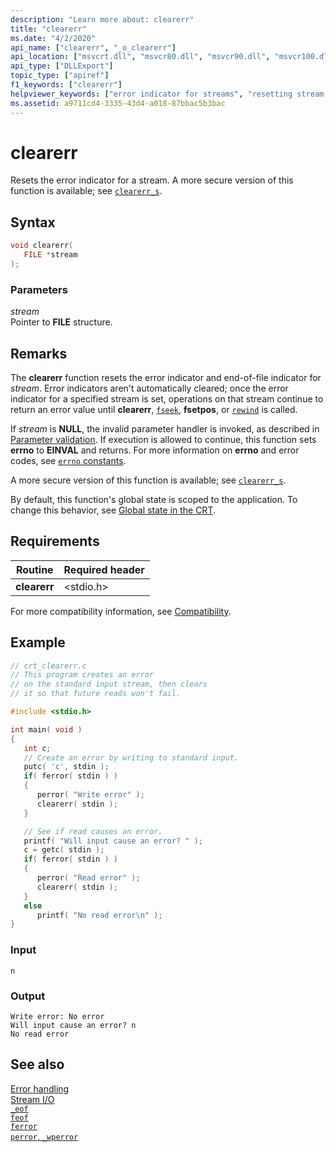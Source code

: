 ```yaml
---
description: "Learn more about: clearerr"
title: "clearerr"
ms.date: "4/2/2020"
api_name: ["clearerr", "_o_clearerr"]
api_location: ["msvcrt.dll", "msvcr80.dll", "msvcr90.dll", "msvcr100.dll", "msvcr100_clr0400.dll", "msvcr110.dll", "msvcr110_clr0400.dll", "msvcr120.dll", "msvcr120_clr0400.dll", "ucrtbase.dll", "api-ms-win-crt-stdio-l1-1-0.dll", "api-ms-win-crt-private-l1-1-0.dll"]
api_type: ["DLLExport"]
topic_type: ["apiref"]
f1_keywords: ["clearerr"]
helpviewer_keywords: ["error indicator for streams", "resetting stream error indicator", "clearerr function"]
ms.assetid: a9711cd4-3335-43d4-a018-87bbac5b3bac
---
```

# clearerr

Resets the error indicator for a stream. A more secure version of this function is available; see [`clearerr_s`](clearerr-s.md).

## Syntax

```C
void clearerr(
   FILE *stream
);
```

### Parameters

*stream*<br/>
Pointer to **FILE** structure.

## Remarks

The **clearerr** function resets the error indicator and end-of-file indicator for *stream*. Error indicators aren't automatically cleared; once the error indicator for a specified stream is set, operations on that stream continue to return an error value until **clearerr**, [`fseek`](fseek-fseeki64.md), **fsetpos**, or [`rewind`](rewind.md) is called.

If *stream* is **NULL**, the invalid parameter handler is invoked, as described in [Parameter validation](../parameter-validation.md). If execution is allowed to continue, this function sets **errno** to **EINVAL** and returns. For more information on **errno** and error codes, see [`errno` constants](../errno-constants.md).

A more secure version of this function is available; see [`clearerr_s`](clearerr-s.md).

By default, this function's global state is scoped to the application. To change this behavior, see [Global state in the CRT](../global-state.md).

## Requirements

|Routine|Required header|
|-------------|---------------------|
|**clearerr**|\<stdio.h>|

For more compatibility information, see [Compatibility](../compatibility.md).

## Example

```C
// crt_clearerr.c
// This program creates an error
// on the standard input stream, then clears
// it so that future reads won't fail.

#include <stdio.h>

int main( void )
{
   int c;
   // Create an error by writing to standard input.
   putc( 'c', stdin );
   if( ferror( stdin ) )
   {
      perror( "Write error" );
      clearerr( stdin );
   }

   // See if read causes an error.
   printf( "Will input cause an error? " );
   c = getc( stdin );
   if( ferror( stdin ) )
   {
      perror( "Read error" );
      clearerr( stdin );
   }
   else
      printf( "No read error\n" );
}
```

### Input

```Input
n
```

### Output

```Output
Write error: No error
Will input cause an error? n
No read error
```

## See also

[Error handling](../error-handling-crt.md)\
[Stream I/O](../stream-i-o.md)\
[`_eof`](eof.md)\
[`feof`](feof.md)\
[`ferror`](ferror.md)\
[`perror`, `_wperror`](perror-wperror.md)
